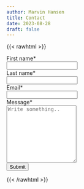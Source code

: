```yaml
---
author: Marvin Hansen
title: Contact
date: 2023-08-28
draft: false
---
```

[//]: # (SPDX-License-Identifier: CC-BY-4.0)

{{< rawhtml >}}

<meta name="viewport" content="width=device-width, initial-scale=1">
<style>
* {
  box-sizing: border-box;
}

input[type=text], select, textarea {
width: 70%;
padding: 12px;
border: 1px solid #ccc;
border-radius: 4px;
resize: vertical;
}

label {
padding: 12px 12px 12px 0;
display: inline-block;
}

input[type=submit] {
background-color: #0E98D8FF;
color: white;
padding: 12px 20px;
border: none;
border-radius: 4px;
cursor: pointer;
float: left;
}

input[type=submit]:hover {
background-color: #0378ABFF;
}

.col-25 {
float: left;
width: 25%;
margin-top: 6px;
}

.col-75 {
float: left;
width: 80%;
margin-top: 6px;
}

/* Clear floats after the columns */
.row:after {
content: "";
display: table;
clear: both;
}

/* Responsive layout - when the screen is less than 600px wide, make the two columns stack on top of each other instead of next to each other */
@media screen and (max-width: 600px) {
.col-25, .col-75, input[type=submit] {
width: 80%;
margin-top: 0;
}
}
</style>

<div>
<form action="https://fabform.io/f/N5HfXQp" method="post">
    <div class="row">
      <div class="col-25">
        <label for="fname">First name*</label>
      </div>
      <div class="col-75">
        <input type="text" id="fname" name="firstname" required>
      </div>
    </div>
    <div class="row">
      <div class="col-25">
        <label for="lname">Last name*</label>
      </div>
      <div class="col-75">
        <input type="text" id="lname" name="lastname" required>
      </div>
    </div>
    <div class="row">
      <div class="col-25">
        <label for="email">Email*</label>
      </div>
      <div class="col-75">
        <input type="text" id="email" name="Email" required>
      </div>
    </div>
    <div class="row">
      <div class="col-25">
        <label for="subject">Message*</label>
      </div>
      <div class="col-75">
        <textarea id="subject" name="subject" placeholder="Write something.." style="height:150px"></textarea>
      </div>
    </div>
    <div class="row">
      <input type="submit" value="Submit">
    </div>
  </form>
</div>


{{< /rawhtml >}}